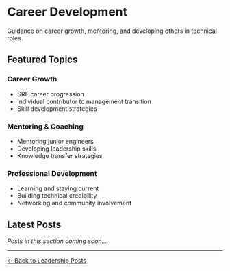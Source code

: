 # Career Development

Guidance on career growth, mentoring, and developing others in technical roles.

## Featured Topics

### Career Growth
- SRE career progression
- Individual contributor to management transition
- Skill development strategies

### Mentoring & Coaching
- Mentoring junior engineers
- Developing leadership skills
- Knowledge transfer strategies

### Professional Development
- Learning and staying current
- Building technical credibility
- Networking and community involvement

## Latest Posts

*Posts in this section coming soon...*

---

[← Back to Leadership Posts](../index.md#leadership--management)